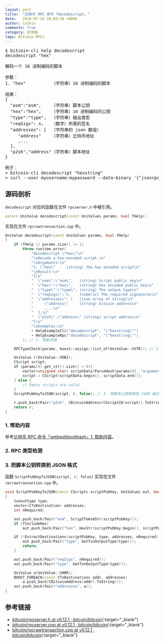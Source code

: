 ```yaml
---
layout: post
title:  "比特币 RPC 命令「decodescript」"
date:   2018-07-16 20:03:39 +0800
author: Coshin
comments: true
category: 区块链
tags: Bitcoin RPCs
---
```

<pre>
$ bitcoin-cli help decodescript
decodescript "hex"

解码一个 16 进制编码的脚本

参数：
1. "hex"          （字符串）16 进制编码的脚本

结果：
{
  "asm":"asm",    （字符串）脚本公钥
  "hex":"hex",    （字符串）16 进制编码的公钥
  "type":"type",  （字符串）输出类型
  "reqSigs": n,   （数字）所需的签名
  "addresses": [  （字符串的 json 数组）
     "address"    （字符串）比特币地址
     ,...
  ],
  "p2sh","address"（字符串）脚本地址
}

例子：
> bitcoin-cli decodescript "hexstring"
> curl --user myusername:mypassword --data-binary '{"jsonrpc": "1.0", "id":"curltest", "method": "decodescript", "params": ["hexstring"] }' -H 'content-type: text/plain;' http://127.0.0.1:8332/
</pre>

## 源码剖析

`decodescript` 对应的函数在文件 `rpcserver.h` 中被引用。

```cpp
extern UniValue decodescript(const UniValue& params, bool fHelp);
```

实现在文件 `rpcrawtransaction.cpp` 中。

```cpp
UniValue decodescript(const UniValue& params, bool fHelp)
{
    if (fHelp || params.size() != 1)
        throw runtime_error(
            "decodescript \"hex\"\n"
            "\nDecode a hex-encoded script.\n"
            "\nArguments:\n"
            "1. \"hex\"     (string) the hex encoded script\n"
            "\nResult:\n"
            "{\n"
            "  \"asm\":\"asm\",   (string) Script public key\n"
            "  \"hex\":\"hex\",   (string) hex encoded public key\n"
            "  \"type\":\"type\", (string) The output type\n"
            "  \"reqSigs\": n,    (numeric) The required signatures\n"
            "  \"addresses\": [   (json array of string)\n"
            "     \"address\"     (string) bitcoin address\n"
            "     ,...\n"
            "  ],\n"
            "  \"p2sh\",\"address\" (string) script address\n"
            "}\n"
            "\nExamples:\n"
            + HelpExampleCli("decodescript", "\"hexstring\"")
            + HelpExampleRpc("decodescript", "\"hexstring\"")
        ); // 1. 帮助内容

    RPCTypeCheck(params, boost::assign::list_of(UniValue::VSTR)); // 2. RPC 类型检测

    UniValue r(UniValue::VOBJ);
    CScript script;
    if (params[0].get_str().size() > 0){
        vector<unsigned char> scriptData(ParseHexV(params[0], "argument"));
        script = CScript(scriptData.begin(), scriptData.end());
    } else {
        // Empty scripts are valid
    }
    ScriptPubKeyToJSON(script, r, false); // 3. 把脚本公钥转换到 JSON 格式

    r.push_back(Pair("p2sh", CBitcoinAddress(CScriptID(script)).ToString()));
    return r;
}
```

### 1. 帮助内容

参考[比特币 RPC 命令「getbestblockhash」1. 帮助内容](/blog/2018/05/bitcoin-rpc-getbestblockhash.html#1-帮助内容)。

### 2. RPC 类型检测

### 3. 把脚本公钥转换到 JSON 格式

函数 `ScriptPubKeyToJSON(script, r, false)` 实现在文件 `rpcrawtransaction.cpp` 中。

```cpp
void ScriptPubKeyToJSON(const CScript& scriptPubKey, UniValue& out, bool fIncludeHex)
{
    txnouttype type;
    vector<CTxDestination> addresses;
    int nRequired;

    out.push_back(Pair("asm", ScriptToAsmStr(scriptPubKey)));
    if (fIncludeHex)
        out.push_back(Pair("hex", HexStr(scriptPubKey.begin(), scriptPubKey.end())));

    if (!ExtractDestinations(scriptPubKey, type, addresses, nRequired)) {
        out.push_back(Pair("type", GetTxnOutputType(type)));
        return;
    }

    out.push_back(Pair("reqSigs", nRequired));
    out.push_back(Pair("type", GetTxnOutputType(type)));

    UniValue a(UniValue::VARR);
    BOOST_FOREACH(const CTxDestination& addr, addresses)
        a.push_back(CBitcoinAddress(addr).ToString());
    out.push_back(Pair("addresses", a));
}
```

## 参考链接

* [bitcoin/rpcserver.h at v0.12.1 · bitcoin/bitcoin](https://github.com/bitcoin/bitcoin/blob/v0.12.1/src/rpcserver.h){:target="_blank"}
* [bitcoin/rpcserver.cpp at v0.12.1 · bitcoin/bitcoin](https://github.com/bitcoin/bitcoin/blob/v0.12.1/src/rpcserver.cpp){:target="_blank"}
* [bitcoin/rpcrawtransaction.cpp at v0.12.1 · bitcoin/bitcoin](https://github.com/bitcoin/bitcoin/blob/v0.12.1/src/rpcrawtransaction.cpp){:target="_blank"}
